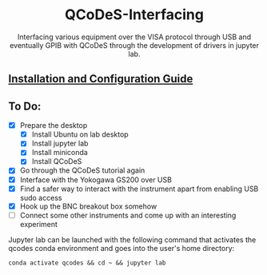 <h1 align="center">
  QCoDeS-Interfacing
</h1>

<p align="center">
  Interfacing various equipment over the VISA protocol through USB and eventually GPIB with QCoDeS through the development of drivers in jupyter lab.
</p>

## [Installation and Configuration Guide](/Install.md)

## To Do:
- [x] Prepare the desktop
  - [x] Install Ubuntu on lab desktop
  - [x] Install jupyter lab
  - [x] Install miniconda
  - [x] Install QCoDeS
- [x] Go through the QCoDeS tutorial again
- [x] Interface with the Yokogawa GS200 over USB
- [x] Find a safer way to interact with the instrument apart from enabling USB sudo access
- [x] Hook up the BNC breakout box somehow
- [ ] Connect some other instruments and come up with an interesting experiment

Jupyter lab can be launched with the following command that activates the qcodes conda environment and goes into the user's home directory:
```
conda activate qcodes && cd ~ && jupyter lab
```
